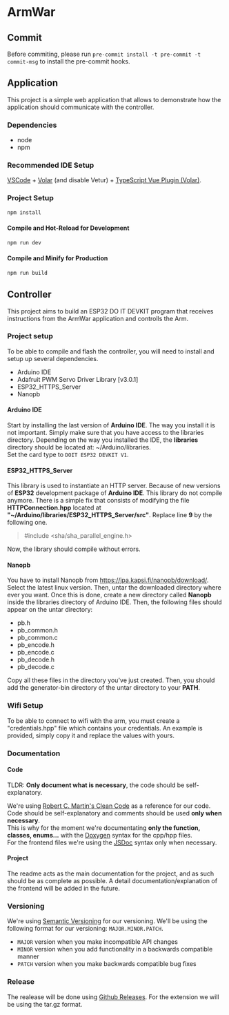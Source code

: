 # ArmWar

## Commit

Before commiting, please run `pre-commit install -t pre-commit -t commit-msg` to install the pre-commit hooks.

## Application

This project is a simple web application that allows to demonstrate how the application should communicate with the controller.

### Dependencies

- node
- npm

### Recommended IDE Setup

[VSCode](https://code.visualstudio.com/) + [Volar](https://marketplace.visualstudio.com/items?itemName=Vue.volar) (and disable Vetur) + [TypeScript Vue Plugin (Volar)](https://marketplace.visualstudio.com/items?itemName=Vue.vscode-typescript-vue-plugin).

### Project Setup

```sh
npm install
```

#### Compile and Hot-Reload for Development

```sh
npm run dev
```

#### Compile and Minify for Production

```sh
npm run build
```

## Controller

This project aims to build an ESP32 DO IT DEVKIT program that receives instructions from the ArmWar application and controlls the Arm.

### Project setup

To be able to compile and flash the controller, you will need to install and setup up several dependencies.

- Arduino IDE
- Adafruit PWM Servo Driver Library [v3.0.1]
- ESP32_HTTPS_Server
- Nanopb

#### Arduino IDE

Start by installing the last version of **Arduino IDE**. The way you install it is not important. Simply make sure that you have access to the libraries directory.
Depending on the way you installed the IDE, the **libraries** directory should be located at: ~/Arduino/libraries.  
Set the card type to `DOIT ESP32 DEVKIT V1`.

#### ESP32_HTTPS_Server

This library is used to instantiate an HTTP server. Because of new versions of **ESP32** development package of **Arduino IDE**. This library do not compile anymore. There is a simple fix that
consists of modifying the file **HTTPConnection.hpp** located at **"~/Arduino/libraries/ESP32_HTTPS_Server/src"**. Replace line **9** by the following one.

> #include <sha/sha_parallel_engine.h>

Now, the library should compile without errors.

#### Nanopb

You have to install Nanopb from https://jpa.kapsi.fi/nanopb/download/. Select the latest linux version. Then, untar the downloaded directory where ever you want. Once this is done, create a new directory called **Nanopb** inside the libraries directory of Arduino IDE. Then, the following files should appear on the untar directory:

- pb.h
- pb_common.h
- pb_common.c
- pb_encode.h
- pb_encode.c
- pb_decode.h
- pb_decode.c

Copy all these files in the directory you've just created.
Then, you should add the generator-bin directory of the untar directory to your **PATH**.

### Wifi Setup

To be able to connect to wifi with the arm, you must create a "credentials.hpp"
file which contains your credentials. An example is provided, simply copy it and
replace the values with yours.

### Documentation

#### Code

TLDR: **Only document what is necessary**, the code should be self-explanatory.

We're using [Robert C. Martin's Clean Code](https://github.com/martinmurciego/good-books/blob/master/Clean%20Code_%20A%20Handbook%20of%20Agile%20Software%20Craftsmanship%20-%20Robert%20C.%20Martin.pdf) as a reference for our code.
Code should be self-explanatory and comments should be used **only when necessary**.\
This is why for the moment we're documentating **only the function, classes, enums...** with the [Doxygen](https://www.doxygen.nl/index.html) syntax for the cpp/hpp files.\
For the frontend files we're using the [JSDoc](https://jsdoc.app/) syntax only when necessary.

#### Project

The readme acts as the main documentation for the project, and as such should be as complete as possible.
A detail documentation/explanation of the frontend will be added in the future.

### Versioning

We're using [Semantic Versioning](https://semver.org/) for our versioning.
We'll be using the following format for our versioning: `MAJOR.MINOR.PATCH`.

- `MAJOR` version when you make incompatible API changes
- `MINOR` version when you add functionality in a backwards compatible manner
- `PATCH` version when you make backwards compatible bug fixes

### Release

The realease will be done using [Github Releases](https://docs.github.com/en/github/administering-a-repository/managing-releases-in-a-repository).
For the extension we will be using the tar.gz format.
